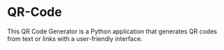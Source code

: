 # QR-Code
This QR Code Generator is a Python application that generates QR codes from text or links with a user-friendly interface.
